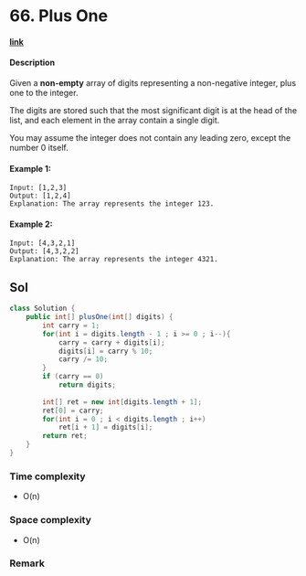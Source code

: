 # 66. Plus One

#### [link](https://leetcode.com/problems/plus-one/description/) 

#### Description
Given a **non-empty** array of digits representing a non-negative integer, plus one to the integer.

The digits are stored such that the most significant digit is at the head of the list, and each element in the array contain a single digit.

You may assume the integer does not contain any leading zero, except the number 0 itself.

#### Example 1:
```
Input: [1,2,3]
Output: [1,2,4]
Explanation: The array represents the integer 123.
```
#### Example 2:
```
Input: [4,3,2,1]
Output: [4,3,2,2]
Explanation: The array represents the integer 4321.
```

## Sol
```java
class Solution {
    public int[] plusOne(int[] digits) {
        int carry = 1;
        for(int i = digits.length - 1 ; i >= 0 ; i--){
            carry = carry + digits[i];
            digits[i] = carry % 10;
            carry /= 10;
        }
        if (carry == 0)
            return digits;
        
        int[] ret = new int[digits.length + 1];
        ret[0] = carry;
        for(int i = 0 ; i < digits.length ; i++)
            ret[i + 1] = digits[i];
        return ret;
    }
}
```

### Time complexity
* O(n)
### Space complexity
* O(n)
### Remark